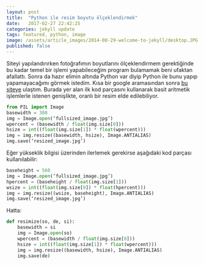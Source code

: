 ```yaml
---
layout: post
title:  "Python ile resim boyutu ölçeklendirmek"
date:   2017-02-27 22:42:25
categories: jekyll update
tags: featured, python, image
image: /assets/article_images/2014-08-29-welcome-to-jekyll/desktop.JPG
published: false
---
```

Siteyi yapılandırırken fotoğrafımın boyutlarını ölçeklendirmem gerektiğinde bu kadar temel bir işlemi yapabileceğim program bulamamak beni ufaktan afallattı. Sonra da hazır elimin altında Python var diyip Python ile bunu yapıp yapamayacağımı görmek istedim. Kısa bir google aramasından sonra [bu siteye][resize] ulaştım. Burada yer alan ilk kod parçasını kullanarak basit aritmetik işlemlerle istenen genişlikte, oranlı bir resim elde edilebiliyor.

```python
from PIL import Image
basewidth = 300
img = Image.open(‘fullsized_image.jpg’)
wpercent = (basewidth / float(img.size[0]))
hsize = int((float(img.size[1]) * float(wpercent)))
img = img.resize((basewidth, hsize), Image.ANTIALIAS)
img.save(‘resized_image.jpg’)
```

Eğer yükseklik bilgisi üzerinden ilerlemek gerekirse aşağıdaki kod parçası kullanılabilir:

```python
baseheight = 560
img = Image.open(‘fullsized_image.jpg’)
hpercent = (baseheight / float(img.size[1]))
wsize = int((float(img.size[0]) * float(hpercent)))
img = img.resize((wsize, baseheight), Image.ANTIALIAS)
img.save(‘resized_image.jpg’)
```

Hatta:

```python
def resimize(so, de, si):
    basewidth = si
    img = Image.open(so)
    wpercent = (basewidth / float(img.size[0]))
    hsize = int((float(img.size[1]) * float(wpercent)))
    img = img.resize((basewidth, hsize), Image.ANTIALIAS)
    img.save(de)
```

[resize]:      https://opensource.com/life/15/2/resize-images-python
